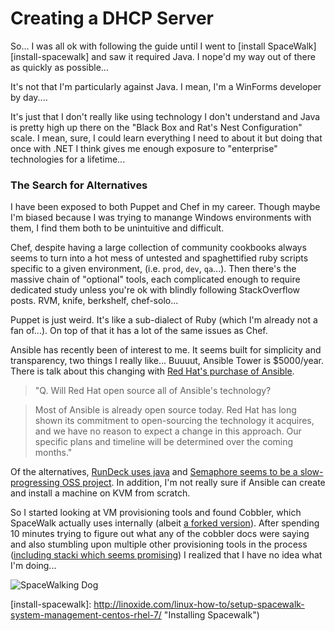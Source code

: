 # Creating a DHCP Server #

So... I was all ok with following the guide until I went to [install SpaceWalk][install-spacewalk] and saw it required Java. I nope'd my way out of there as quickly as possible...

It's not that I'm particularly against Java. I mean, I'm a WinForms developer by day....

It's just that I don't really like using technology I don't understand and Java is pretty high up there on the "Black Box and Rat's Nest Configuration" scale. I mean, sure, I could learn everything I need to about it but doing that once with .NET I think gives me enough exposure to "enterprise" technologies for a lifetime...

### The Search for Alternatives ###

I have been exposed to both Puppet and Chef in my career. Though maybe I'm biased because I was trying to manange Windows environments with them, I find them both to be unintuitive and difficult.

Chef, despite having a large collection of community cookbooks always seems to turn into a hot mess of untested and spaghettified ruby scripts specific to a given environment, (i.e. `prod`, `dev`, `qa`...). Then there's the massive chain of "optional" tools, each complicated enough to require dedicated study unless you're ok with blindly following StackOverflow posts. RVM, knife, berkshelf, chef-solo...

Puppet is just weird. It's like a sub-dialect of Ruby (which I'm already not a fan of...). On top of that it has a lot of the same issues as Chef.

Ansible has recently been of interest to me. It seems built for simplicity and  transparency, two things I really like... Buuuut, Ansible Tower is $5000/year. There is talk about this changing with [Red Hat's purchase of Ansible][red-hat-ansible].

> "Q. Will Red Hat open source all of Ansible's technology?

>Most of Ansible is already open source today. Red Hat has long shown its commitment to open-sourcing the technology it acquires, and we have no reason to expect a change in this approach. Our specific plans and timeline will be determined over the coming months."

Of the alternatives, [RunDeck uses java][rundeck] and [Semaphore seems to be a slow-progressing OSS project][semaphore]. In addition, I'm not really sure if Ansible can create and install a machine on KVM from scratch. 

So I started looking at VM provisioning tools and found Cobbler, which SpaceWalk actually uses internally (albeit [a forked version][forked-cobbler]). After spending 10 minutes trying to figure out what any of the cobbler docs were saying and also stumbling upon multiple other provisioning tools in the process ([including stacki which seems promising][stacki]) I realized that I have no idea what I'm doing...

![SpaceWalking Dog](http://i.giphy.com/xDQ3Oql1BN54c.gif)



[stacki]: http://www.stacki.com/
[forked-cobbler]: https://www.redhat.com/archives/spacewalk-list/2016-March/msg00060.html
[semaphore]: https://github.com/ansible-semaphore/semaphore/pulse
[rundeck]: http://rundeck.org/ 
[red-hat-ansible]: https://www.redhat.com/en/about/blog/faq-red-hat-acquires-ansible
[install-spacewalk]: http://linoxide.com/linux-how-to/setup-spacewalk-system-management-centos-rhel-7/ "Installing Spacewalk")